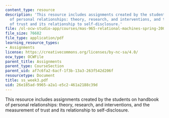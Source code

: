 ```yaml
---
content_type: resource
description: 'This resource includes assignments created by the students on handbook
  of personal relationships: theory, research, and interventions, and the measurement
  of trust and its relationship to self-disclosure.'
file: /ol-ocw-studio-app/courses/mas-965-relational-machines-spring-2005/26e185ad9965a2a1e5c2461a2188c39d_ss_week3.pdf
file_size: 76682
file_type: application/pdf
learning_resource_types:
- Assignments
license: https://creativecommons.org/licenses/by-nc-sa/4.0/
ocw_type: OCWFile
parent_title: Assignments
parent_type: CourseSection
parent_uid: af7c6fa2-6acf-1f3b-13a3-263f542d206f
resourcetype: Document
title: ss_week3.pdf
uid: 26e185ad-9965-a2a1-e5c2-461a2188c39d
---
```

This resource includes assignments created by the students on handbook of personal relationships: theory, research, and interventions, and the measurement of trust and its relationship to self-disclosure.